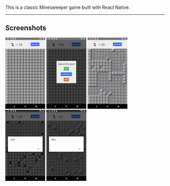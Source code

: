 This is a classic Minesweeper game built with React Native.
___

## Screenshots
<img src="./screenshots/01.png" height="25%" width="25%">
<img src="./screenshots/02.png" height="25%" width="25%">
<img src="./screenshots/03.png" height="25%" width="25%">
<img src="./screenshots/04.png" height="25%" width="25%">
<img src="./screenshots/05.png" height="25%" width="25%">
